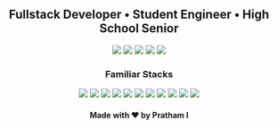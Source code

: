 <h2 align="center">Fullstack Developer • Student Engineer • High School Senior</h2>

<p align="center">
  <a href= "https://p.prathami1.tech" target="_blank"><img src="https://img.icons8.com/metro/92/000000/globe.png"/></a>
  <a href= "https://github.com/prathami1?tab=repositories" target="_blank"><img src="https://img.icons8.com/ios-filled/92/000000/repository.png"/></a>
  <a href= "https://linkedin.com/in/prathami1" target="_blank"><img src="https://img.icons8.com/plumpy/96/000000/linkedin-circled.png"/></a>
  <a href= "https://instagram.com/prathami1" target="_blank"><img src="https://img.icons8.com/cotton/100/000000/instagram.png"/></a>
  <a href="mailto:pminr@outlook.com?subject=Github Contact" target="_blank"><img src="https://img.icons8.com/pastel-glyph/96/000000/new-post--v1.png"/></a>
</p>

<h3 align="center">Familiar Stacks</h3>

<p align="center">
  <img src="https://img.icons8.com/color/64/000000/python--v1.png"/>
  <img src="https://img.icons8.com/ios-glyphs/60/000000/test-tube.png"/>
  <img src="https://img.icons8.com/color/64/000000/mongodb.png"/>
  <img src="https://img.icons8.com/material-outlined/64/000000/sql.png"/>
  <img src="https://img.icons8.com/color/64/000000/c-plus-plus-logo.png"/>
  <img src="https://img.icons8.com/office/64/000000/react.png"/>
  <img src="https://img.icons8.com/color/64/000000/javascript--v1.png"/>
  <img src="https://img.icons8.com/glyph-neue/64/000000/android--v1.png"/>
  <img src="https://img.icons8.com/color/64/000000/firebase.png"/>
  <img src="https://img.icons8.com/ios-glyphs/64/000000/java-coffee-cup-logo.png"/>
  <img src="https://img.icons8.com/color/64/000000/swift.png"/>
</p>

<h4 align="center">Made with ❤️ by Pratham I</h4>
